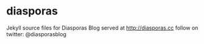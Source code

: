 diasporas
=========

Jekyll source files for Diasporas Blog served at http://diasporas.cc
follow on twitter: @diasporasblog


